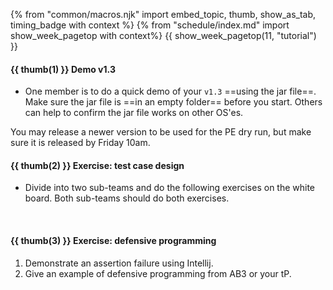 {% from "common/macros.njk" import embed_topic, thumb, show_as_tab, timing_badge with context %}
{% from "schedule/index.md" import show_week_pagetop with context%}
{{ show_week_pagetop(11, "tutorial") }}

#### {{ thumb(1) }} Demo v1.3

* One member is to do a quick demo of your `v1.3` ==using the jar file==. Make sure the jar file is ==in an empty folder== before you start. Others can help to confirm the jar file works on other OS'es.

<div class="indented-level2">
<box type="success" border-left-color="green" icon="">

You may release a newer version to be used for the PE dry run, but make sure it is released <span class="text-danger">by Friday 10am</span>.
</box>
</div>

#### {{ thumb(2) }} Exercise: test case design

* Divide into two sub-teams and do the following exercises on the white board. Both sub-teams should do both exercises.

<div class="indented-level2">
  <include src="../../book/testCaseDesign/summary/exercises/q-essay-dayParameter.md" />
  <include src="../../book/testCaseDesign/combiningTestInputs/mix/q-testCasesForConsumeMethod.md" />
</div>
<br>

#### {{ thumb(3) }} Exercise: defensive programming

1. Demonstrate an assertion failure using Intellij.
1. Give an example of defensive programming from AB3 or your tP.
